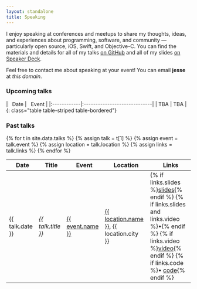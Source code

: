 ```yaml
---
layout: standalone
title: Speaking
---
```


I enjoy speaking at conferences and meetups to share my thoughts, ideas, and experiences about programming,
software, and community &mdash; particularly open source, iOS, Swift, and Objective-C.
You can find the materials and details for all of my talks [on GitHub](https://github.com/jessesquires/talks)
and all of my slides [on Speaker Deck](https://speakerdeck.com/jessesquires).

Feel free to contact me about speaking at your event! You can email **jesse** at *this domain*.

### Upcoming talks

<div class="table-responsive" markdown="1">
| <i class="fa fa-calendar" aria-hidden="true"></i>&nbsp; Date | <i class="fa fa-video-camera" aria-hidden="true"></i>&nbsp; Event |
|:------------|:-----------------------------|
| TBA         | TBA                          |
{: class="table table-striped table-bordered"}
</div>

### Past talks

<div class="table-responsive">
    <table class="table table-striped table-bordered">
        <thead>
            <tr>
                <th><i class="fa fa-calendar" aria-hidden="true"></i>&nbsp; Date</th>
                <th><i class="fa fa-quote-left" aria-hidden="true"></i>&nbsp; Title</th>
                <th><i class="fa fa-video-camera" aria-hidden="true"></i>&nbsp; Event</th>
                <th><i class="fa fa-map-marker" aria-hidden="true"></i>&nbsp; Location</th>
                <th><i class="fa fa-file-text" aria-hidden="true"></i>&nbsp; Links</th>
            </tr>
        </thead>
        <tbody>
        {% for t in site.data.talks %}
        {% assign talk = t[1] %}
        {% assign event = talk.event %}
        {% assign location = talk.location %}
        {% assign links = talk.links %}
            <tr>
                <td>{{ talk.date }}</td>
                <td><i>{{ talk.title }}</i></td>
                <td><a href="{{ event.link }}">{{ event.name }}</a></td>
                <td><a href="{{ location.link }}">{{ location.name }}</a>, {{ location.city }}</td>
                <td>
                    {% if links.slides %}<a href="{{ links.slides }}">slides</a>{% endif %}
                    {% if links.slides and links.video %}&bull;{% endif %}
                    {% if links.video %}<a href="{{ links.video }}">video</a>{% endif %}
                    {% if links.code %}&bull; <a href="{{ links.code }}">code</a>{% endif %}
                </td>
            </tr>
        {% endfor %}
        </tbody>
    </table>
</div>
